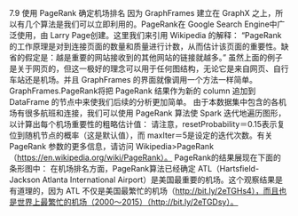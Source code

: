 
7.9 使用 PageRank 确定机场排名
因为 GraphFrames 建立在 GraphX 之上，所以有几个算法是我们可以立即利用的。PageRank在 Google Search Engine中广泛使用，由 Larry Page创建。这里我们来引用 Wikipedia 的解释：
“PageRank的工作原理是对到连接页面的数量和质量进行计数，从而估计该页面的重要性。缺省的假定是：越是重要的网站接收到的其他网站的链接就越多。”
虽然上面的例子是关于网页的，但这一极好的理念可以用于任何图结构，无论它是来自网页、自行车站还是机场。并且 GraphFrames 的界面就像调用一个方法一样简单。GraphFrames.PageRank将把 PageRank 结果作为新的 column 追加到 DataFrame 的节点中来使我们后续的分析更加简单。
由于本数据集中包含的各机场有很多航班和连接，我们可以使用 PageRank 算法使 Spark 迭代地遍历图形，以计算出每个机场重要性的粗略估计值：
请注意，resetProbability＝0.15表示复位到随机节点的概率（这是默认值），而 maxIter＝5是设定的迭代次数。有关 PageRank 参数的更多信息，请访问 Wikipedia>PageRank（https://en.wikipedia.org/wiki/PageRank）。
PageRank的结果展现在下面的条形图中：
在机场排名方面，PageRank算法已经确定 ATL（Hartsfield-Jackson Atlanta International Airport）是美国最重要的机场。这个观察结果是有道理的，因为 ATL 不仅是美国最繁忙的机场（http://bit.ly/2eTGHs4），而且也是世界上最繁忙的机场（2000～2015）（http://bit.ly/2eTGDsy）。
